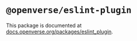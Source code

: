 # `@openverse/eslint-plugin`

This package is documented at
[docs.openverse.org/packages/eslint_plugin](https://docs.openverse.org/packages/eslint_plugin).
